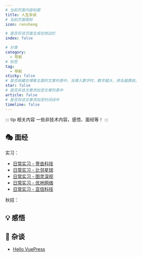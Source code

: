 ```yaml
---
# 当前页面内容标题
title: 人生杂谈
# 当前页面图标
icon: rensheng

# 是否将该页面生成在侧边栏
index: false

# 分类
category:
  - 导航
# 标签
tag:
  - 导航
sticky: false
# 是否收藏在博客主题的文章列表中，当填入数字时，数字越大，排名越靠前。
star: false
# 是否将该文章添加至文章列表中
article: false
# 是否将该文章添加至时间线中
timeline: false
---
```


::: tip 相关内容
一些非技术内容，感悟、面经等！
:::

## 🎭 面经

<FontIcon icon="internship"/> 实习：

- [日常实习 - 壹沓科技](interview/internship/日常实习-壹沓科技.md)
- [日常实习 - 比邻星球](interview/internship/日常实习-比邻星球.md)
- [日常实习 - 图灵深视](interview/internship/日常实习-图灵深视.md)
- [日常实习 - 优地网络](interview/internship/日常实习-优地网络.md)
- [日常实习 - 亚信科技](interview/internship/日常实习-亚信科技.md)


<FontIcon icon="recruit"/> 秋招：


## 💡 感悟


## 🎲 杂谈
- [Hello VuePress](randomtalk/HelloVuePress.md)